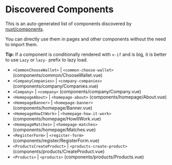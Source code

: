 # Discovered Components

This is an auto-generated list of components discovered by [nuxt/components](https://github.com/nuxt/components).

You can directly use them in pages and other components without the need to import them.

**Tip:** If a component is conditionally rendered with `v-if` and is big, it is better to use `Lazy` or `lazy-` prefix to lazy load.

- `<CommonChooseWallet>` | `<common-choose-wallet>` (components/common/ChooseWallet.vue)
- `<CompanyCompanies>` | `<company-companies>` (components/company/Companies.vue)
- `<Company>` | `<company>` (components/company/Company.vue)
- `<HomepageAbout>` | `<homepage-about>` (components/homepage/About.vue)
- `<HomepageBanner>` | `<homepage-banner>` (components/homepage/Banner.vue)
- `<HomepageHowItWork>` | `<homepage-how-it-work>` (components/homepage/HowItWork.vue)
- `<HomepageMatches>` | `<homepage-matches>` (components/homepage/Matches.vue)
- `<RegisterForm>` | `<register-form>` (components/register/RegisterForm.vue)
- `<ProductsCreateProduct>` | `<products-create-product>` (components/products/CreateProduct.vue)
- `<Products>` | `<products>` (components/products/Products.vue)
